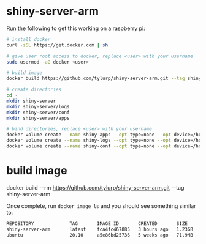 # shiny-server-arm

Run the following to get this working on a raspberry pi:

```bash
# install docker
curl -sSL https://get.docker.com | sh

# give user root access to docker, replace <user> with your username
sudo usermod -aG docker <user>

# build image
docker build https://github.com/tylurp/shiny-server-arm.git --tag shiny-server-arm

# create directories
cd ~
mkdir shiny-server
mkdir shiny-server/logs
mkdir shiny-server/conf
mkdir shiny-server/apps

# bind directories, replace <user> with your username
docker volume create --name shiny-apps --opt type=none --opt device=/home/<user>/shiny-server/apps/ --opt o=bind
docker volume create --name shiny-logs --opt type=none --opt device=/home/<user>/shiny-server/logs/ --opt o=bind
docker volume create --name shiny-conf --opt type=none --opt device=/home/<user>/shiny-server/conf/ --opt o=bind
```

# build image
docker build --rm https://github.com/tylurp/shiny-server-arm.git --tag shiny-server-arm

Once complete, run `docker image ls` and you should see something similar to:

```bash
REPOSITORY             TAG       IMAGE ID       CREATED       SIZE
shiny-server-arm       latest    fca4fc467885   3 hours ago   1.23GB
ubuntu                 20.10     a5e86bd25736   5 weeks ago   71.9MB
```